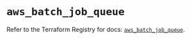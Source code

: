 # `aws_batch_job_queue`

Refer to the Terraform Registry for docs: [`aws_batch_job_queue`](https://registry.terraform.io/providers/hashicorp/aws/5.63.1/docs/resources/batch_job_queue).
